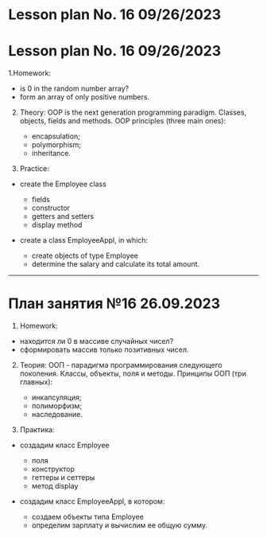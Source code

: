 # Lesson plan No. 16 09/26/2023

# Lesson plan No. 16 09/26/2023

1.Homework:
- is 0 in the random number array?
- form an array of only positive numbers.

2. Theory:
   OOP is the next generation programming paradigm.
   Classes, objects, fields and methods.
   OOP principles (three main ones):
    - encapsulation;
    - polymorphism;
    - inheritance.

3. Practice:

- create the Employee class
    - fields
    - constructor
    - getters and setters
    - display method

- create a class EmployeeAppl, in which:
    - create objects of type Employee
    - determine the salary and calculate its total amount.


___________________________________________

# План занятия №16 26.09.2023

1. Homework:
- находится ли 0 в массиве случайных чисел?
- сформировать массив только позитивных чисел.

2. Теория:
   ООП - парадигма программирования следующего поколения.
   Классы, объекты, поля и методы. 
   Принципы ООП (три главных):
   - инкапсуляция;
   - полиморфизм;
   - наследование.

3. Практика:

- создадим класс Employee 
   - поля
   - конструктор 
   - геттеры и сеттеры
   - метод display 

- создадим класс EmployeeAppl, в котором:
   - создаем объекты типа Employee
   - определим зарплату и вычислим ее общую сумму.
